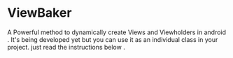 # ViewBaker
A Powerful method to dynamically create Views and Viewholders in android . It's being developed yet but you can use it as an individual class in your project. just read the instructions below .
